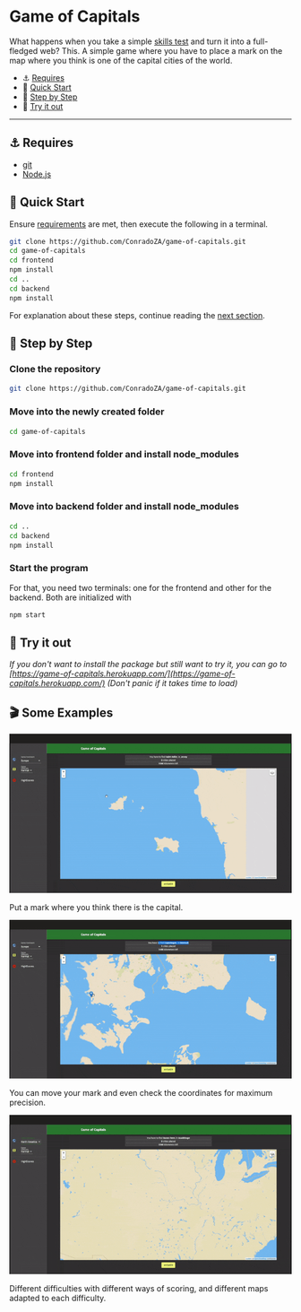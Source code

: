 # Game of Capitals

What happens when you take a simple [skills test](https://github.com/ConradoZA/United-Cuisines-Test) and turn it into a full-fledged web?
This.
A simple game where you have to place a mark on the map where you think is one of the capital cities of the world.

- ⚓ [Requires](#user-content-requires)
- 🏁 [Quick Start](#user-content-quick-start)
- 🚥 [Step by Step](#user-content-step-by-step)
- 🚀 [Try it out](#user-content-try-it-out)

---

## ⚓ Requires

- [git](https://git-scm.com/book/en/v2/Getting-Started-Installing-Git)
- [Node.js](https://nodejs.org)

## 🏁 Quick Start

Ensure [requirements](#user-content-requires) are met, then execute the following in a terminal.

```bash
git clone https://github.com/ConradoZA/game-of-capitals.git
cd game-of-capitals
cd frontend
npm install
cd ..
cd backend
npm install

```

For explanation about these steps, continue reading the [next section](#user-content-step-by-step).

## 🚥 Step by Step

### Clone the repository

```bash
git clone https://github.com/ConradoZA/game-of-capitals.git
```

### Move into the newly created folder

```bash
cd game-of-capitals
```

### Move into frontend folder and install node_modules

```bash
cd frontend
npm install
```

### Move into backend folder and install node_modules

```bash
cd ..
cd backend
npm install
```

### Start the program

For that, you need two terminals: one for the frontend and other for the backend.
Both are initialized with

```bash
npm start
```

## 🚀 Try it out

_If you don't want to install the package but still want to try it, you can go to [https://game-of-capitals.herokuapp.com/](https://game-of-capitals.herokuapp.com/)_
_(Don't panic if it takes time to load)_

## 🎬 Some Examples

<p align="center"><img src="https://github.com/ConradoZA/Readme-assets/blob/master/allocate-compressed.gif"></p>
Put a mark where you think there is the capital.
<br />
<p align="center"><img src="https://github.com/ConradoZA/Readme-assets/blob/master/marker-compressed.gif"></p>
You can move your mark and even check the coordinates for maximum precision.
<br />
<p align="center"><img src="https://github.com/ConradoZA/Readme-assets/blob/master/difficulties-compressed.gif"></p>
Different difficulties with different ways of scoring, and different maps adapted to each difficulty.
<br />